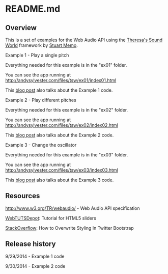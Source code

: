 README.md
=========

Overview
--------

This is a set of examples for the Web Audio API using the <a href="http://theresassoundworld.com/">Theresa's Sound World</a> framework by <a href="http://stuartmemo.com/">Stuart Memo</a>.

Example 1 - Play a single pitch

Everything needed for this example is in the "ex01" folder.

You can see the app running at http://andysylvester.com/files/tsw/ex01/index01.html

This <a href="http://andysylvester.com/2014/09/30/tsw-web-audio-primer-part-1/">blog post</a> also talks about the Example 1 code.

Example 2 - Play different pitches

Everything needed for this example is in the "ex02" folder.

You can see the app running at http://andysylvester.com/files/tsw/ex02/index02.html

This <a href="http://andysylvester.com/2014/09/30/tsw-web-audio-primer-part-2/">blog post</a> also talks about the Example 2 code.

Example 3 - Change the oscillator

Everything needed for this example is in the "ex03" folder.

You can see the app running at http://andysylvester.com/files/tsw/ex03/index03.html

This <a href="http://andysylvester.com/2014/10/02/tsw-web-audio-primer-part-3/">blog post</a> also talks about the Example 3 code.

Resources
---------

http://www.w3.org/TR/webaudio/ - Web Audio API specification

<a href="http://webtutsdepot.com/2010/04/24/html-5-slider-input-tutorial/">WebTUTSDepot</a>: Tutorial for HTML5 sliders

<a href="http://stackoverflow.com/questions/8084964/how-to-overwrite-styling-in-twitter-bootstrap">StackOverflow</a>: How to Overwrite Styling In Twitter Bootstrap


Release history
---------------

9/29/2014 - Example 1 code

9/30/2014 - Example 2 code




